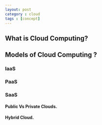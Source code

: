 ```yaml
---
layout: post
category : cloud
tags : [concept]
---
```


## What is Cloud Computing?
## Models of Cloud Computing ?
### IaaS
### PaaS
### SaaS
#### Public Vs Private Clouds.
#### Hybrid Cloud.
